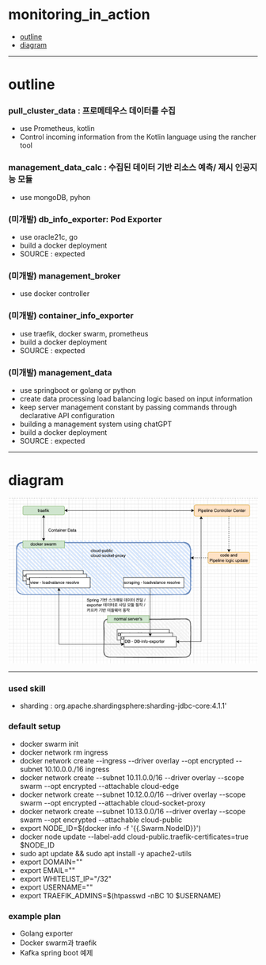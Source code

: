 # monitoring_in_action
- [outline](#outline)
- [diagram](#diagram)

---
# outline

### pull_cluster_data : 프로메테우스 데이터를 수집
- use Prometheus, kotlin
- Control incoming information from the Kotlin language using the rancher tool

### management_data_calc : 수집된 데이터 기반 리소스 예측/ 제시 인공지능 모듈
- use mongoDB, pyhon

### (미개발) db_info_exporter: Pod Exporter
- use oracle21c, go
- build a docker deployment
- SOURCE : expected

### (미개발) management_broker
- use docker controller

### (미개발) container_info_exporter
- use traefik, docker swarm, prometheus
- build a docker deployment
- SOURCE : expected

### (미개발) management_data
- use springboot or golang or python
- create data processing load balancing logic based on input information
- keep server management constant by passing commands through declarative API configuration
- building a management system using chatGPT
- build a docker deployment
- SOURCE : expected

---
# diagram
![이미지제목](/diagram_20230131.png)

---

### used skill
- sharding : org.apache.shardingsphere:sharding-jdbc-core:4.1.1'

### default setup
- docker swarm init
- docker network rm ingress
- docker network create --ingress --driver overlay --opt encrypted --subnet 10.10.0.0./16 ingress
- docker network create --subnet 10.11.0.0/16 --driver overlay --scope swarm --opt encrypted --attachable cloud-edge
- docker network create --subnet 10.12.0.0/16 --driver overlay --scope swarm --opt encrypted --attachable cloud-socket-proxy
- docker network create --subnet 10.13.0.0/16 --driver overlay --scope swarm --opt encrypted --attachable cloud-public
- export NODE_ID=$(docker info -f '{{.Swarm.NodeID}}')
- docker node update --label-add cloud-public.traefik-certificates=true $NODE_ID
- sudo apt update && sudo apt install -y apache2-utils
- export DOMAIN="<domain here>"
- export EMAIL="<email for letsencrypt certificates here>"
- export WHITELIST_IP="<your public ip>/32"
- export USERNAME="<username here>"
- export TRAEFIK_ADMINS=$(htpasswd -nBC 10 $USERNAME)

### example plan
- Golang exporter
- Docker swarm과 traefik
- Kafka spring boot 예제
